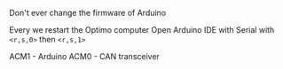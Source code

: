 Don't ever change the firmware of Arduino


Every we restart the Optimo computer
Open Arduino IDE with Serial with 
`<r,s,0>` then `<r,s,1>`

ACM1 - Arduino
ACM0 - CAN transceiver